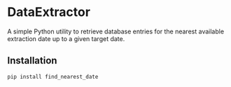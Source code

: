 # DataExtractor

A simple Python utility to retrieve database entries for the nearest available extraction date up to a given target date.

## Installation

```bash
pip install find_nearest_date
```
